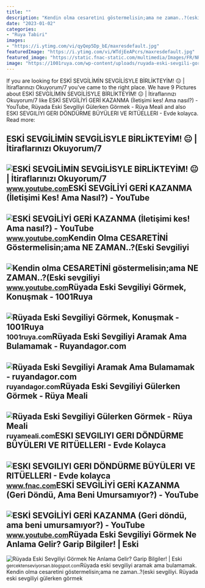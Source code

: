 ```yaml
---
title: ""
description: "Kendin olma cesareti̇ni̇ göstermelisin;ama ne zaman..?(eski sevgiliyi"
date: "2023-01-02"
categories:
- "Ruya Tabiri"
images:
- "https://i.ytimg.com/vi/qyQep5Dp_bE/maxresdefault.jpg"
featuredImage: "https://i.ytimg.com/vi/WTdjEeAPcrs/maxresdefault.jpg"
featured_image: "https://static.fnac-static.com/multimedia/Images/FR/NR/e4/45/da/14304740/1507-1/tsp20220407210659/ESKI-SEVGILIYI-GERI-DONDURME-BUYULERI-VE-RITUELLERI-Evde-kolayca-yapabileceginiz-Rituller-Buyuler-ve-Tilsimlar.jpg"
image: "https://1001ruya.com/wp-content/uploads/ruyada-eski-sevgili-gormek.jpg"
---
```


If you are looking for ESKİ SEVGİLİMİN SEVGİLİSYLE BİRLİKTEYİM! 😐 | İtiraflarınızı Okuyorum/7 you've came to the right place. We have 9 Pictures about ESKİ SEVGİLİMİN SEVGİLİSYLE BİRLİKTEYİM! 😐 | İtiraflarınızı Okuyorum/7 like ESKİ SEVGİLİYİ GERİ KAZANMA (İletişimi kes! Ama nasıl?) - YouTube, Rüyada Eski Sevgiliyi Gülerken Görmek - Rüya Meali and also ESKI SEVGILIYI GERI DÖNDÜRME BÜYÜLERI VE RITÜELLERI - Evde kolayca. Read more:

ESKİ SEVGİLİMİN SEVGİLİSYLE BİRLİKTEYİM! 😐 | İtiraflarınızı Okuyorum/7
----------------------------------------------------------------------

 ![ESKİ SEVGİLİMİN SEVGİLİSYLE BİRLİKTEYİM! 😐 | İtiraflarınızı Okuyorum/7](https://i.ytimg.com/vi/6pIrk_Qxyzg/maxresdefault.jpg) <small>www.youtube.com</small>ESKİ SEVGİLİYİ GERİ KAZANMA (İletişimi Kes! Ama Nasıl?) - YouTube
-----------------------------------------------------------------

 ![ESKİ SEVGİLİYİ GERİ KAZANMA (İletişimi kes! Ama nasıl?) - YouTube](https://i.ytimg.com/vi/VZNpsLroN2Y/maxresdefault.jpg) <small>www.youtube.com</small>Kendin Olma CESARETİNİ Göstermelisin;ama NE ZAMAN..?(Eski Sevgiliyi
-------------------------------------------------------------------

 ![Kendin olma CESARETİNİ göstermelisin;ama NE ZAMAN..?(Eski sevgiliyi](https://i.ytimg.com/vi/WTdjEeAPcrs/maxresdefault.jpg) <small>www.youtube.com</small>Rüyada Eski Sevgiliyi Görmek, Konuşmak - 1001Ruya
-------------------------------------------------

 ![Rüyada Eski Sevgiliyi Görmek, Konuşmak - 1001Ruya](https://1001ruya.com/wp-content/uploads/ruyada-eski-sevgili-gormek.jpg) <small>1001ruya.com</small>Rüyada Eski Sevgiliyi Aramak Ama Bulamamak - Ruyandagor.com
-----------------------------------------------------------

 ![Rüyada Eski Sevgiliyi Aramak Ama Bulamamak - ruyandagor.com](https://images.ruyandagor.com/2017/05/eski-sevgiliyi-aramak-ama-bulamamak-1524.jpg) <small>ruyandagor.com</small>Rüyada Eski Sevgiliyi Gülerken Görmek - Rüya Meali
--------------------------------------------------

 ![Rüyada Eski Sevgiliyi Gülerken Görmek - Rüya Meali](http://ruyameali.com/wp-content/uploads/2025/08/1-6-810x592.jpg) <small>ruyameali.com</small>ESKI SEVGILIYI GERI DÖNDÜRME BÜYÜLERI VE RITÜELLERI - Evde Kolayca
------------------------------------------------------------------

 ![ESKI SEVGILIYI GERI DÖNDÜRME BÜYÜLERI VE RITÜELLERI - Evde kolayca](https://static.fnac-static.com/multimedia/Images/FR/NR/e4/45/da/14304740/1507-1/tsp20220407210659/ESKI-SEVGILIYI-GERI-DONDURME-BUYULERI-VE-RITUELLERI-Evde-kolayca-yapabileceginiz-Rituller-Buyuler-ve-Tilsimlar.jpg) <small>www.fnac.com</small>ESKİ SEVGİLİYİ GERİ KAZANMA (Geri Döndü, Ama Beni Umursamıyor?) - YouTube
-------------------------------------------------------------------------

 ![ESKİ SEVGİLİYİ GERİ KAZANMA (Geri döndü, ama beni umursamıyor?) - YouTube](https://i.ytimg.com/vi/qyQep5Dp_bE/maxresdefault.jpg) <small>www.youtube.com</small>Rüyada Eski Sevgiliyi Görmek Ne Anlama Gelir? Garip Bilgiler! | Eski
--------------------------------------------------------------------

 ![Rüyada Eski Sevgiliyi Görmek Ne Anlama Gelir? Garip Bilgiler! | Eski](https://2.bp.blogspot.com/-rJFF8kL4-3M/Ua1R6Sa32mI/AAAAAAAAAfc/Ycq9ANy-57Y/s1600/Rüyada+Eski+Sevgiliyi+Görmek.jpg) <small>gercektenseviyorsan.blogspot.com</small>Rüyada eski sevgiliyi aramak ama bulamamak. Kendin olma cesareti̇ni̇ göstermelisin;ama ne zaman..?(eski sevgiliyi. Rüyada eski sevgiliyi gülerken görmek
